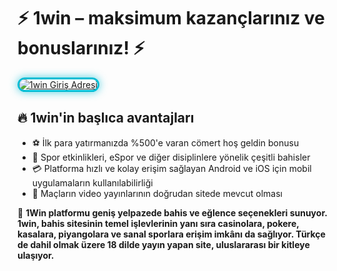 <h1>⚡ 1win – maksimum kazançlarınız ve bonuslarınız! ⚡</h1>

<a href="https://cutt.ly/1wingirisn" title="1win Giriş">
  <img src="https://i.ibb.co/BtMhhf6/g-venligiris.jpg" alt="1win Giriş Adresi" style="max-width: 100%; border: 3px solid #00bcd4; border-radius: 14px; box-shadow: 0px 0px 14px rgba(0, 188, 212, 0.7);">
</a>

<h2>🔥 1win'in başlıca avantajları</h2>
<ul>
  <li>⚽ İlk para yatırmanızda %500'e varan cömert hoş geldin bonusu</li>
  <li>🎁 Spor etkinlikleri, eSpor ve diğer disiplinlere yönelik çeşitli bahisler</li>
  <li>💳 Platforma hızlı ve kolay erişim sağlayan Android ve iOS için mobil uygulamaların kullanılabilirliği</li>
  <li>📱 Maçların video yayınlarının doğrudan sitede mevcut olması</li>
</ul>

<p>💸 <strong>1Win platformu geniş yelpazede bahis ve eğlence seçenekleri sunuyor. 1win, bahis sitesinin temel işlevlerinin yanı sıra casinolara, pokere, kasalara, piyangolara ve sanal sporlara erişim imkânı da sağlıyor. Türkçe de dahil olmak üzere 18 dilde yayın yapan site, uluslararası bir kitleye ulaşıyor.</strong></p>

<meta name="description" content="1win Sporlara, eSporlara bahis yapın ve ilk para yatırmanızda %500 bonusla casino oynayın">
